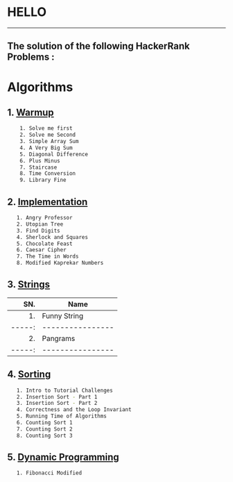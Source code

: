# HELLO
---
## The solution of the following HackerRank Problems :  

# Algorithms
## 1. [Warmup](https://github.com/sayantanpandit/HackerRank/tree/master/Algorithms/Warmup)
```sh
    1. Solve me first
    2. Solve me Second
    3. Simple Array Sum
    4. A Very Big Sum
    5. Diagonal Difference
    6. Plus Minus
    7. Staircase
    8. Time Conversion
    9. Library Fine
```
## 2. [Implementation](https://github.com/sayantanpandit/HackerRank/tree/master/Algorithms/Implementation)
```sh
   1. Angry Professor
   2. Utopian Tree
   3. Find Digits
   4. Sherlock and Squares
   5. Chocolate Feast
   6. Caesar Cipher
   7. The Time in Words
   8. Modified Kaprekar Numbers
```
## 3. [Strings](https://github.com/sayantanpandit/HackerRank/tree/master/Algorithms/Strings)

 | SN. | Name           |
 -----:|-----------------
 |  1. | Funny String   |
 -----:|----------------
 |  2. | Pangrams       |
 -----:|----------------|

## 4. [Sorting](https://github.com/sayantanpandit/HackerRank/tree/master/Algorithms/Sorting)
```sh
   1. Intro to Tutorial Challenges
   2. Insertion Sort - Part 1
   3. Insertion Sort - Part 2
   4. Correctness and the Loop Invariant
   5. Running Time of Algorithms
   6. Counting Sort 1
   7. Counting Sort 2
   8. Counting Sort 3
```
## 5. [Dynamic Programming](https://github.com/sayantanpandit/HackerRank/tree/master/Algorithms/Dynamic_Programming)
```sh
   1. Fibonacci Modified
```
